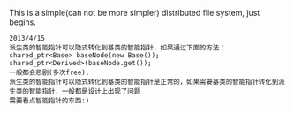 This is a simple(can not be more simpler) distributed file system,
just begins.

    2013/4/15
    派生类的智能指针可以隐式转化到基类的智能指针，如果通过下面的方法：
    shared_ptr<Base> baseNode(new Base());
    shared_ptr<Derived>(baseNode.get());
    一般都会悲剧(多次free).
    派生类的智能指针可以隐式转化到基类的智能指针是正常的，如果需要基类的智能指针转化到派生类的智能指针，一般都是设计上出现了问题
    需要看点智能指针的东西:)
